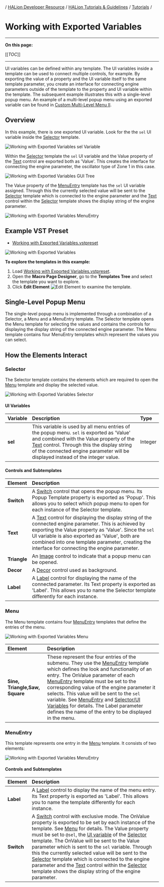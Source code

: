 / [HALion Developer Resource](../../HALion-Developer-Resource.md) / [HALion Tutorials & Guidelines](./HALion-Tutorials-Guidelines.md) / [Tutorials](./Tutorials.md) /

# Working with Exported Variables

---

**On this page:**

[[_TOC_]]

---

UI variables can be defined within any template. The UI variables inside a template can be used to connect multiple controls, for example. By exporting the value of a property and the UI variable itself to the same template parameter, you create an interface for connecting engine parameters outside of the template to the property and UI variable within the template. The subsequent example illustrates this with a single-level popup menu. An example of a multi-level popup menu using an exported variable can be found in [Custom Multi-Level Menu II](./Custom-Multi-Level-Menus-II.md).

## Overview

In this example, there is one exported UI variable. Look for the the ``sel`` UI variable inside the [Selector](#selector) template.

![Working with Exported Variables sel Variable](../images/Working-with-Exported-Variables-sel-Variable.png)

Within the [Selector](#selector) template the ``sel`` UI variable and the Value property of the [Text](../../HALion-Macro-Page/pages/Text.md) control are exported both as 'Value'. This creates the interface for connecting the engine parameter, the oscillator type of Zone 1 in this case.

![Working with Exported Variables GUI Tree](../images/Working-with-Exported-Variables-GUI-Tree.png)

The Value property of the [MenuEntry](#menuentry) template has the ``sel`` UI variable assigned. Through this the currently selected value will be sent to the [Selector](#selector) template which is connected to the engine parameter and the [Text](../../HALion-Macro-Page/pages/Text.md) control within the [Selector](#selector) template shows the display string of the engine parameter.

![Working with Exported Variables MenuEntry](../images/Working-with-Exported-Variables-MenuEntry.png)

## Example VST Preset

* [Working with Exported Variables.vstpreset](../vstpresets/Working%20with%20Exported%20Variables.vstpreset)

![Working with Exported Variables](../images/Working-with-Exported-Variables.png)

**To explore the templates in this example:**

1. Load [Working with Exported Variables.vstpreset](../vstpresets/Working%20with%20Exported%20Variables.vstpreset).
1. Open the **Macro Page Designer**, go to the **Templates Tree** and select the template you want to explore. 
1. Click **Edit Element** ![Edit Element](../images/EditElement.PNG) to examine the template.

## Single-Level Popup Menu

The single-level popup menu is implemented through a combination of a Selector, a Menu and a MenuEntry template. The Selector template opens the Menu template for selecting the values and contains the controls for displaying the display string of the connected engine parameter. The Menu template contains four MenuEntry templates which represent the values you can select.

## How the Elements Interact

### Selector

The Selector template contains the elements which are required to open the [Menu](#menu) template and display the selected value.

![Working with Exported Variables Selector](../images/Working-with-Exported-Variables-Selector.png)

#### UI Variables

|Variable|Description|Type|
|:-|:-|:-|
|**sel**|This variable is used by all menu entries of the popup menu. ``sel`` is exported as 'Value' and combined with the Value property of the [Text](../../HALion-Macro-Page/pages/Text.md) control. Through this the display string of the connected engine parameter will be displayed instead of the integer value.|Integer|

#### Controls and Subtemplates

|Element|Description|
|:-|:-|
|**Switch**|A [Switch](../../HALion-Macro-Page/pages/Switch.md) control that opens the popup menu. Its Popup Template property is exported as 'Popup'. This allows you to select which popup menu to open for each instance of the Selector template.|
|**Text**|A [Text](../../HALion-Macro-Page/pages/Text.md) control for displaying the display string of the connected engine parameter.  This is achieved by exporting the Value property as 'Value'. Since the ``sel`` UI variable is also exported as 'Value', both are combined into one template parameter, creating the interface for connecting the engine parameter.|
|**Triangle**|An [Image](../../HALion-Macro-Page/pages/Image.md) control to indicate that a popup menu can be opened.|
|**Decor**|A [Decor](../../HALion-Macro-Page/pages/Decor-Control.md) control used as background.|
|**Label**|A [Label](../../HALion-Macro-Page/pages/Label.md) control for displaying the name of the connected parameter. Its Text property is exported as 'Label'. This allows you to name the Selector template differently for each instance.|

### Menu

The Menu template contains four [MenuEntry](#menuentry) templates that define the entries of the menu.

![Working with Exported Variables Menu](../images/Working-with-Exported-Variables-Menu.png)

|Element|Description|
|:-|:-|
|**Sine, Triangle,Saw, Square**|These represent the four entries of the submenu. They use the [MenuEntry](#menuentry) template which defines the look and functionality of an entry. The OnValue parameter of each [MenuEntry](#rootmenuentry) template must be set to the corresponding value of the engine parameter it selects. This value will be sent to the `sel` variable. See [MenuEntry](#rootmenuentry) and [Selector/UI Variables](#ui-variables) for details. The Label parameter defines the name of the entry to be displayed in the menu.|

### MenuEntry

This template represents one entry in the [Menu](#menu) template. It consists of two elements:

![Working with Exported Variables MenuEntry](../images/Working-with-Exported-Variables-MenuEntry.png)

#### Controls and Subtemplates

|Element|Description|
|:-|:-|
|**Label**|A [Label](../../HALion-Macro-Page/pages/Label.md) control to display the name of the menu entry. Its Text property is exported as 'Label'. This allows you to name the template differently for each instance.|
|**Switch**|A [Switch](../../HALion-Macro-Page/pages/Switch.md) control with exclusive mode. The OnValue property is exported to be set by each instance of the template. See [Menu](#submenu) for details. The Value property must be set to `@sel`, the [UI variable](#ui-variables) of the [Selector](#selector) template. The OnValue will be sent to the Value parameter which is sent to the ``sel`` variable. Through this the currently selected value will be sent to the [Selector](#selector) template which is connected to the engine parameter and the [Text](../../HALion-Macro-Page/pages/Text.md) control within the [Selector](#selector) template shows the display string of the engine parameter.|
